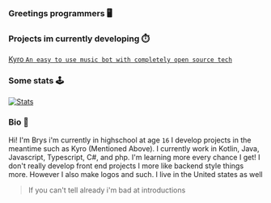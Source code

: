 ### Greetings programmers 🖥️

### Projects im currently developing ⏱️
[Kyro `An easy to use music bot with completely open source tech`](https://github.com/brys0/Kyro)

### Some stats 🕹️
[![Stats](https://github-readme-stats.vercel.app/api?username=brys0&theme=tokyonight)](https://github.com/brys0/github-readme-stats)

### Bio 🍁

Hi! I'm Brys i'm currently in highschool at age `16` I develop projects in the meantime such as Kyro (Mentioned Above). I currently work in Kotlin, Java, Javascript, Typescript, C#, and php. I'm learning more every chance I get! I don't really develop front end projects I more like backend style things more. However I also make logos and such. I live in the United states as well
 
 
> If you can't tell already i'm bad at introductions
